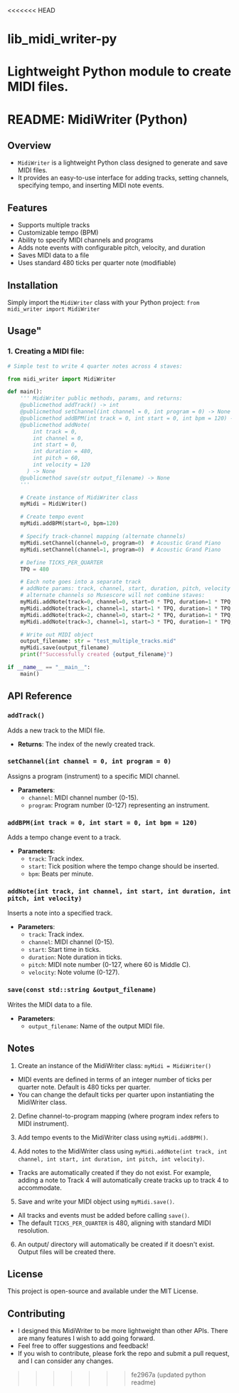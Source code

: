 <<<<<<< HEAD
# lib_midi_writer-py
Lightweight Python module to create MIDI files.
=======
# README: MidiWriter (Python)

## Overview
- `MidiWriter` is a lightweight Python class designed to generate and save MIDI files.
- It provides an easy-to-use interface for adding tracks, setting channels, specifying tempo, and inserting MIDI note events.

## Features
- Supports multiple tracks
- Customizable tempo (BPM)
- Ability to specify MIDI channels and programs
- Adds note events with configurable pitch, velocity, and duration
- Saves MIDI data to a file
- Uses standard 480 ticks per quarter note (modifiable)

## Installation
Simply import the `MidiWriter` class with your Python project:
`from midi_writer import MidiWriter`

## Usage"
### 1. Creating a MIDI file:
```python
# Simple test to write 4 quarter notes across 4 staves:

from midi_writer import MidiWriter

def main():
    ''' MidiWriter public methods, params, and returns:
    @publicmethod addTrack() -> int
    @publicmethod setChannel(int channel = 0, int program = 0) -> None
    @publicmethod addBPM(int track = 0, int start = 0, int bpm = 120) -> None
    @publicmethod addNote(
        int track = 0,
        int channel = 0, 
        int start = 0,
        int duration = 480,
        int pitch = 60,
        int velocity = 120
      ) -> None
    @publicmethod save(str output_filename) -> None
    '''

    # Create instance of MidiWriter class
    myMidi = MidiWriter()

    # Create tempo event
    myMidi.addBPM(start=0, bpm=120)

    # Specify track-channel mapping (alternate channels)
    myMidi.setChannel(channel=0, program=0)  # Acoustic Grand Piano
    myMidi.setChannel(channel=1, program=0)  # Acoustic Grand Piano

    # Define TICKS_PER_QUARTER
    TPQ = 480

    # Each note goes into a separate track
    # addNote params: track, channel, start, duration, pitch, velocity
    # alternate channels so Musescore will not combine staves:
    myMidi.addNote(track=0, channel=0, start=0 * TPQ, duration=1 * TPQ, pitch=60, velocity=120)
    myMidi.addNote(track=1, channel=1, start=1 * TPQ, duration=1 * TPQ, pitch=62, velocity=120)
    myMidi.addNote(track=2, channel=0, start=2 * TPQ, duration=1 * TPQ, pitch=64, velocity=120)
    myMidi.addNote(track=3, channel=1, start=3 * TPQ, duration=1 * TPQ, pitch=65, velocity=120)

    # Write out MIDI object
    output_filename: str = "test_multiple_tracks.mid"
    myMidi.save(output_filename)
    print(f"Successfully created {output_filename}")

if __name__ == "__main__":
    main()

```

## API Reference

### `addTrack()`
Adds a new track to the MIDI file.
- **Returns**: The index of the newly created track.

### `setChannel(int channel = 0, int program = 0)`
Assigns a program (instrument) to a specific MIDI channel.
- **Parameters**:
  - `channel`: MIDI channel number (0-15).
  - `program`: Program number (0-127) representing an instrument.

### `addBPM(int track = 0, int start = 0, int bpm = 120)`
Adds a tempo change event to a track.
- **Parameters**:
  - `track`: Track index.
  - `start`: Tick position where the tempo change should be inserted.
  - `bpm`: Beats per minute.

### `addNote(int track, int channel, int start, int duration, int pitch, int velocity)`
Inserts a note into a specified track.
- **Parameters**:
  - `track`: Track index.
  - `channel`: MIDI channel (0-15).
  - `start`: Start time in ticks.
  - `duration`: Note duration in ticks.
  - `pitch`: MIDI note number (0-127, where 60 is Middle C).
  - `velocity`: Note volume (0-127).

### `save(const std::string &output_filename)`
Writes the MIDI data to a file.
- **Parameters**:
  - `output_filename`: Name of the output MIDI file.

## Notes
1. Create an instance of the MidiWriter class: `myMidi = MidiWriter()`
- MIDI events are defined in terms of an integer number of ticks per quarter note. Default is 480 ticks per quarter.
- You can change the default ticks per quarter upon instantiating the MidiWriter class.

2. Define channel-to-program mapping (where program index refers to MIDI instrument).

3. Add tempo events to the MidiWriter class using `myMidi.addBPM()`.

4. Add notes to the MidiWriter class using `myMidi.addNote(int track, int channel, int start, int duration, int pitch, int velocity)`.
- Tracks are automatically created if they do not exist. For example, adding a note to Track 4 will automatically create tracks up to track 4 to accommodate.

5. Save and write your MIDI object using `myMidi.save()`.
- All tracks and events must be added before calling `save()`.
- The default `TICKS_PER_QUARTER` is 480, aligning with standard MIDI resolution.

6. An output/ directory will automatically be created if it doesn't exist. Output files will be created there.

## License
This project is open-source and available under the MIT License.

## Contributing
- I designed this MidiWriter to be more lightweight than other APIs. There are many features I wish to add going forward.
- Feel free to offer suggestions and feedback!
- If you wish to contribute, please fork the repo and submit a pull request, and I can consider any changes.

>>>>>>> fe2967a (updated python readme)
